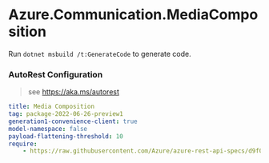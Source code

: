 # Azure.Communication.MediaComposition

Run `dotnet msbuild /t:GenerateCode` to generate code.

### AutoRest Configuration
> see https://aka.ms/autorest

``` yaml
title: Media Composition
tag: package-2022-06-26-preview1
generation1-convenience-client: true
model-namespace: false
payload-flattening-threshold: 10
require:
    - https://raw.githubusercontent.com/Azure/azure-rest-api-specs/d9f023f3d8b133f47adb4b22a54bbe7d50e7680d/specification/communication/data-plane/MediaComposition/readme.md
```
